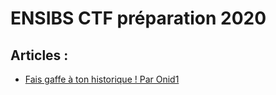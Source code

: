 # ENSIBS CTF préparation 2020

## Articles :
- [Fais gaffe à ton historique ! Par Onid1](firefox_onid1.md)
